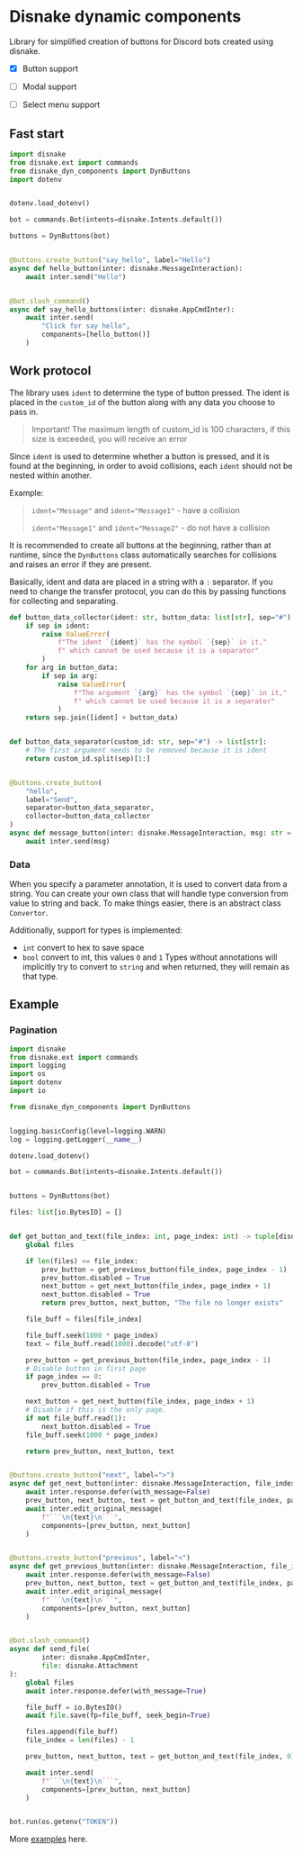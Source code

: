 # Disnake dynamic components

Library for simplified creation of buttons for Discord bots created using disnake.

- [x] Button support
- [ ] Modal support
- [ ] Select menu support


## Fast start

```py
import disnake
from disnake.ext import commands
from disnake_dyn_components import DynButtons
import dotenv


dotenv.load_dotenv()

bot = commands.Bot(intents=disnake.Intents.default())

buttons = DynButtons(bot)


@buttons.create_button("say_hello", label="Hello")
async def hello_button(inter: disnake.MessageInteraction):
    await inter.send("Hello")


@bot.slash_command()
async def say_hello_buttons(inter: disnake.AppCmdInter):
    await inter.send(
        "Click for say hello",
        components=[hello_button()]
    )
```

## Work protocol

The library uses `ident` to determine the type of button pressed. The ident is placed in the `custom_id` of the button along with any data you choose to pass in.
> Important! The maximum length of custom_id is 100 characters, if this size is exceeded, you will receive an error

Since `ident` is used to determine whether a button is pressed, and it is found at the beginning, in order to avoid collisions, each `ident` should not be nested within another.

Example:

> `ident="Message"` and `ident="Message1"` - have a collision
> 
> `ident="Message1"` and `ident="Message2"` - do not have a collision

It is recommended to create all buttons at the beginning, rather than at runtime, since the `DynButtons` class automatically searches for collisions and raises an error if they are present.

Basically, ident and data are placed in a string with a `:` separator. If you need to change the transfer protocol, you can do this by passing functions for collecting and separating.

```py
def button_data_collector(ident: str, button_data: list[str], sep="#") -> str:
    if sep in ident:
        raise ValueError(
            f"The ident `{ident}` has the symbol `{sep}` in it,"
            f" which cannot be used because it is a separator"
        )
    for arg in button_data:
        if sep in arg:
            raise ValueError(
                f"The argument `{arg}` has the symbol `{sep}` in it,"
                f" which cannot be used because it is a separator"
            )
    return sep.join([ident] + button_data)


def button_data_separator(custom_id: str, sep="#") -> list[str]:
    # The first argument needs to be removed because it is ident
    return custom_id.split(sep)[1:]


@buttons.create_button(
    "hello",
    label="Send",
    separator=button_data_separator,
    collector=button_data_collector
)
async def message_button(inter: disnake.MessageInteraction, msg: str = ":)"):
    await inter.send(msg)
```

### Data

When you specify a parameter annotation, it is used to convert data from a string. You can create your own class that will handle type conversion from value to string and back. To make things easier, there is an abstract class `Convertor`.

Additionally, support for types is implemented:
- `int` convert to hex to save space
- `bool` convert to int, this values `0` and `1`
Types without annotations will implicitly try to convert to `string` and when returned, they will remain as that type.

## Example
### Pagination

```py
import disnake
from disnake.ext import commands
import logging
import os
import dotenv
import io

from disnake_dyn_components import DynButtons


logging.basicConfig(level=logging.WARN)
log = logging.getLogger(__name__)

dotenv.load_dotenv()

bot = commands.Bot(intents=disnake.Intents.default())


buttons = DynButtons(bot)

files: list[io.BytesIO] = []


def get_button_and_text(file_index: int, page_index: int) -> tuple[disnake.ui.Button, disnake.ui.Button, str]:
    global files

    if len(files) <= file_index:
        prev_button = get_previous_button(file_index, page_index - 1)
        prev_button.disabled = True
        next_button = get_next_button(file_index, page_index + 1)
        next_button.disabled = True
        return prev_button, next_button, "The file no longer exists"

    file_buff = files[file_index]

    file_buff.seek(1000 * page_index)
    text = file_buff.read(1000).decode("utf-8")

    prev_button = get_previous_button(file_index, page_index - 1)
    # Disable button in first page
    if page_index == 0:
        prev_button.disabled = True

    next_button = get_next_button(file_index, page_index + 1)
    # Disable if this is the only page.
    if not file_buff.read(1):
        next_button.disabled = True
    file_buff.seek(1000 * page_index)

    return prev_button, next_button, text


@buttons.create_button("next", label=">")
async def get_next_button(inter: disnake.MessageInteraction, file_index: int, page_index: int):
    await inter.response.defer(with_message=False)
    prev_button, next_button, text = get_button_and_text(file_index, page_index)
    await inter.edit_original_message(
        f"```\n{text}\n```",
        components=[prev_button, next_button]
    )


@buttons.create_button("previous", label="<")
async def get_previous_button(inter: disnake.MessageInteraction, file_index: int, page_index: int):
    await inter.response.defer(with_message=False)
    prev_button, next_button, text = get_button_and_text(file_index, page_index)
    await inter.edit_original_message(
        f"```\n{text}\n```",
        components=[prev_button, next_button]
    )


@bot.slash_command()
async def send_file(
        inter: disnake.AppCmdInter,
        file: disnake.Attachment
):
    global files
    await inter.response.defer(with_message=True)

    file_buff = io.BytesIO()
    await file.save(fp=file_buff, seek_begin=True)

    files.append(file_buff)
    file_index = len(files) - 1

    prev_button, next_button, text = get_button_and_text(file_index, 0)

    await inter.send(
        f"```\n{text}\n```",
        components=[prev_button, next_button]
    )


bot.run(os.getenv("TOKEN"))
```

More [examples](https://github.com/NodusLorden/DisnakeDynComponents/tree/master/examples) here.